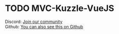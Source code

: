 # TODO MVC-Kuzzle-VueJS


Discord: [Join our community](https://discord.gg/tAEtyDZ)  
Github: [You can also see this on Github](https://github.com/kuzzleio/kuzzle-how-to/tree/master/todo-MVC-Kuzzle-VueJS)
